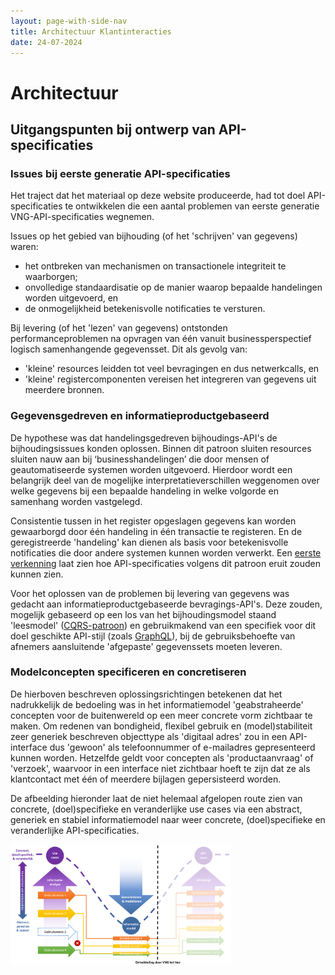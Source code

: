 ```yaml
---
layout: page-with-side-nav
title: Architectuur Klantinteracties
date: 24-07-2024
---
```


# Architectuur

## Uitgangspunten bij ontwerp van API-specificaties

### Issues bij eerste generatie API-specificaties

Het traject dat het materiaal op deze website produceerde, had tot doel API-specificaties te ontwikkelen die een aantal problemen van eerste generatie VNG-API-specificaties wegnemen.

Issues op het gebied van bijhouding (of het 'schrijven' van gegevens) waren:
- het ontbreken van mechanismen on transactionele integriteit te waarborgen;
- onvolledige standaardisatie op de manier waarop bepaalde handelingen worden uitgevoerd, en
- de onmogelijkheid betekenisvolle notificaties te versturen.

Bij levering (of het 'lezen' van gegevens) ontstonden performanceproblemen na opvragen van één vanuit businessperspectief logisch samenhangende gegevensset. Dit als gevolg van:
- 'kleine' resources leidden tot veel bevragingen en dus netwerkcalls, en
- 'kleine' registercomponenten vereisen het integreren van gegevens uit meerdere bronnen.

### Gegevensgedreven en informatieproductgebaseerd

De hypothese was dat handelingsgedreven bijhoudings-API's de bijhoudingsissues konden oplossen. Binnen dit patroon sluiten resources sluiten nauw aan bij ‘businesshandelingen’ die door mensen of geautomatiseerde systemen worden uitgevoerd. Hierdoor wordt een belangrijk deel van de mogelijke interpretatieverschillen weggenomen over welke gegevens bij een bepaalde handeling in welke volgorde en samenhang worden vastgelegd.

Consistentie tussen in het register opgeslagen gegevens kan worden gewaarborgd door één handeling in één transactie te registeren. En de geregistreerde 'handeling' kan dienen als basis voor betekenisvolle notificaties die door andere systemen kunnen worden verwerkt. Een [eerste verkenning](./api_familie_klantinteracties/klantinteracties.md#handelingsgedreven-bijhoudings-api) laat zien hoe API-specificaties volgens dit patroon eruit zouden kunnen zien.

Voor het oplossen van de problemen bij levering van gegevens was gedacht aan informatieproductgebaseerde bevragings-API's. Deze zouden, mogelijk gebaseerd op een los van het bijhoudingsmodel staand 'leesmodel' ([CQRS-patroon](https://martinfowler.com/bliki/CQRS.html)) en gebruikmakend van een specifiek voor dit doel geschikte API-stijl (zoals [GraphQL](https://graphql.org/)), bij de gebruiksbehoefte van afnemers aansluitende 'afgepaste' gegevenssets moeten leveren.

### Modelconcepten specificeren en concretiseren

De hierboven beschreven oplossingsrichtingen betekenen dat het nadrukkelijk de bedoeling was in het informatiemodel 'geabstraheerde' concepten voor de buitenwereld op een meer concrete vorm zichtbaar te maken. Om redenen van bondigheid, flexibel gebruik en (model)stabiliteit zeer generiek beschreven objecttype als 'digitaal adres' zou in een API-interface dus 'gewoon' als telefoonnummer of e-mailadres gepresenteerd kunnen worden. Hetzelfde geldt voor concepten als 'productaanvraag' of 'verzoek', waarvoor in een interface niet zichtbaar hoeft te zijn dat ze als klantcontact met één of meerdere bijlagen gepersisteerd worden.

De afbeelding hieronder laat de niet helemaal afgelopen route zien van concrete, (doel)specifieke en veranderlijke use cases via een abstract, generiek en stabiel informatiemodel naar weer concrete, (doel)specifieke en veranderlijke API-specificaties.

<img src="./assets/ontwikkelvoornemen-klantinteracties.png" alt="Voornemen voor ontwikkeling Klantinteracties met indicatie waar ontwikkeling is gestopt" width="70%"/>